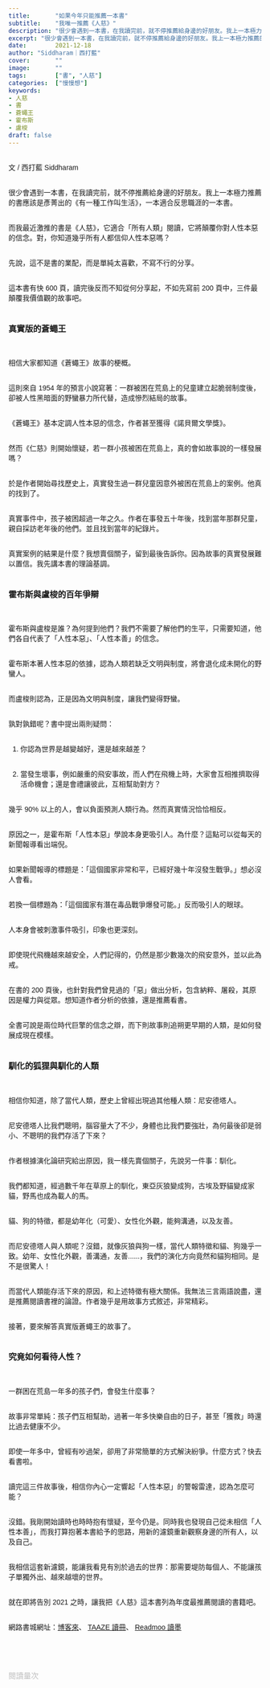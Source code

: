 ```yaml
---
title:       "如果今年只能推薦一本書"
subtitle:    "我唯一推薦《人慈》"
description: "很少會遇到一本書，在我讀完前，就不停推薦給身邊的好朋友。我上一本極力推薦的書應該是彥菁出的《有一種工作叫生活》，一本適合反思職涯的一本書。而我最近激推的書是《人慈》，它適合「所有人類」閱讀，它將顛覆你對人性本惡的信念。對，你知道幾乎所有人都信仰人性本惡嗎？..."
excerpt: "很少會遇到一本書，在我讀完前，就不停推薦給身邊的好朋友。我上一本極力推薦的書應該是彥菁出的《有一種工作叫生活》，一本適合反思職涯的一本書。而我最近激推的書是《人慈》，它適合「所有人類」閱讀，它將顛覆你對人性本惡的信念。對，你知道幾乎所有人都信仰人性本惡嗎？..."
date:        2021-12-18
author: "Siddharam｜西打藍"
cover:       ""
image:       ""
tags:        ["書", "人慈"]
categories:  ["慢慢想"]
keywords:
- 人慈
- 書
- 蒼蠅王
- 霍布斯
- 盧梭
draft: false
---
```


<article style="font-family: 'Noto Sans TC', '微軟正黑體', sans-serif; font-weight: 300;">

<br>文 / 西打藍 Siddharam<br><br>

很少會遇到一本書，在我讀完前，就不停推薦給身邊的好朋友。我上一本極力推薦的書應該是彥菁出的《有一種工作叫生活》，一本適合反思職涯的一本書。<br><br>

而我最近激推的書是《人慈》，它適合「所有人類」閱讀，它將顛覆你對人性本惡的信念。對，你知道幾乎所有人都信仰人性本惡嗎？<br><br>

先說，這不是書的業配，而是單純太喜歡，不寫不行的分享。<br><br>

這本書有快 600 頁，讀完後反而不知從何分享起，不如先寫前 200 頁中，三件最顛覆我價值觀的故事吧。<br><br>


<h3 class="article-h1-color">真實版的蒼蠅王</h3><br>

相信大家都知道《蒼蠅王》故事的梗概。<br><br>

這則來自 1954 年的預言小說寫著：一群被困在荒島上的兒童建立起脆弱制度後，卻被人性黑暗面的野蠻暴力所代替，造成慘烈結局的故事。<br><br>

《蒼蠅王》基本定調人性本惡的信念，作者甚至獲得《諾貝爾文學獎》。<br><br>

然而《仁慈》則開始懷疑，若一群小孩被困在荒島上，真的會如故事說的一樣發展嗎？<br><br>

於是作者開始尋找歷史上，真實發生過一群兒童因意外被困在荒島上的案例。他真的找到了。<br><br>

真實事件中，孩子被困超過一年之久。作者在事發五十年後，找到當年那群兒童，親自採訪老年後的他們。並且找到當年的紀錄片。<br><br>

真實案例的結果是什麼？我想賣個關子，留到最後告訴你。因為故事的真實發展難以置信。我先講本書的理論基調。<br><br>


<h3 class="article-h1-color">霍布斯與盧梭的百年爭辯</h3><br>

霍布斯與盧梭是誰？為何提到他們？我們不需要了解他們的生平，只需要知道，他們各自代表了「人性本惡」、「人性本善」的信念。<br><br>

霍布斯本著人性本惡的依據，認為人類若缺乏文明與制度，將會退化成未開化的野蠻人。<br><br>

而盧梭則認為，正是因為文明與制度，讓我們變得野蠻。<br><br>

孰對孰錯呢？書中提出兩則疑問：<br><br>

1. 你認為世界是越變越好，還是越來越差？<br><br>

2. 當發生壞事，例如嚴重的飛安事故，而人們在飛機上時，大家會互相推擠取得活命機會；還是會禮讓彼此，互相幫助對方？<br><br>

幾乎 90% 以上的人，會以負面預測人類行為。然而真實情況恰恰相反。<br><br>

原因之一，是霍布斯「人性本惡」學說本身更吸引人。為什麼？這點可以從每天的新聞報導看出端倪。<br><br>

如果新聞報導的標題是：「這個國家非常和平，已經好幾十年沒發生戰爭。」想必沒人會看。<br><br>

若換一個標題為：「這個國家有潛在毒品戰爭爆發可能。」反而吸引人的眼球。<br><br>

人本身會被刺激事件吸引，印象也更深刻。<br><br>

即使現代飛機越來越安全，人們記得的，仍然是那少數幾次的飛安意外，並以此為戒。<br><br>

在書的 200 頁後，也針對我們曾見過的「惡」做出分析，包含納粹、屠殺，其原因是權力與從眾。想知道作者分析的依據，還是推薦看書。<br><br>

全書可說是兩位時代巨擎的信念之辯，而下則故事則追朔更早期的人類，是如何發展成現在模樣。<br><br>


<h3 class="article-h1-color">馴化的狐狸與馴化的人類</h3><br>

相信你知道，除了當代人類，歷史上曾經出現過其他種人類：尼安德塔人。<br><br>

尼安德塔人比我們聰明，腦容量大了不少，身體也比我們要強壯，為何最後卻是弱小、不聰明的我們存活了下來？<br><br>

作者根據演化論研究給出原因，我一樣先賣個關子，先說另一件事：馴化。<br><br>

我們都知道，經過數千年在草原上的馴化，東亞灰狼變成狗，古埃及野貓變成家貓，野馬也成為載人的馬。<br><br>

貓、狗的特徵，都是幼年化（可愛）、女性化外觀，能夠溝通，以及友善。<br><br>

而尼安德塔人與人類呢？沒錯，就像灰狼與狗一樣，當代人類特徵和貓、狗幾乎一致。幼年、女性化外觀，善溝通，友善......，我們的演化方向竟然和貓狗相同。是不是很驚人！<br><br>

而當代人類能存活下來的原因，和上述特徵有極大關係。我無法三言兩語說盡，還是推薦閱讀書裡的論證。作者幾乎是用故事方式敘述，非常精彩。<br><br>

接著，要來解答真實版蒼蠅王的故事了。<br><br>


<h3 class="article-h1-color">究竟如何看待人性？</h3><br>

一群困在荒島一年多的孩子們，會發生什麼事？<br><br>

故事非常單純：孩子們互相幫助，過著一年多快樂自由的日子，甚至「獲救」時還比過去健康不少。<br><br>

即使一年多中，曾經有吵過架，卻用了非常簡單的方式解決紛爭。什麼方式？快去看書啦。<br><br>

讀完這三件故事後，相信你內心一定響起「人性本惡」的警報雷達，認為怎麼可能？<br><br>

沒錯。我剛開始讀時也時時抱有懷疑，至今仍是。同時我也發現自己從未相信「人性本善」，而我打算抱著本書給予的思路，用新的濾鏡重新觀察身邊的所有人，以及自己。<br><br>

我相信這套新濾鏡，能讓我看見有別於過去的世界：那需要堤防每個人、不能讓孩子單獨外出、越來越壞的世界。<br><br>

就在即將告別 2021 之時，讓我把《人慈》這本書列為年度最推薦閱讀的書籍吧。<br><br>

網路書城網址：<a href="https://www.books.com.tw/exep/assp.php/aaa24295234/products/0010900281?utm_source=aaa24295234&utm_medium=ap-books&utm_content=recommend&utm_campaign=ap-202112" target="_blank">博客來</a>、
<a href="https://www.taaze.tw/apredir.html?139623851/https://www.taaze.tw/products/11100950618.html?" target="_blank">TAAZE 讀冊</a>、
<a href="http://moo.im/a/1esPUW" target="_blank">Readmoo 讀墨</a>



<br><br><br>

</article>

<div style="color: #bfbfbf; font-size: 15px;" id="busuanzi_container_page_pv">
  閱讀量<span id="busuanzi_value_page_pv"></span>次
</div>

<script src="../../js/post.js"></script>




